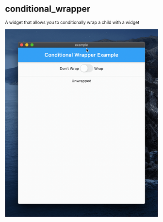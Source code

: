 # conditional_wrapper

A widget that allows you to conditionally wrap a child with a widget

![Example](example/example.gif)